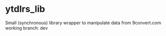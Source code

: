 # ytdlrs_lib

Small (synchronous) library wrapper to manipulate data from 9convert.com
working branch: dev

